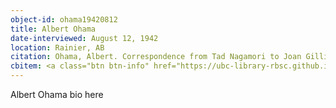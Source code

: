 ```yaml
---
object-id: ohama19420812
title: Albert Ohama
date-interviewed: August 12, 1942
location: Rainier, AB
citation: Ohama, Albert. Correspondence from Tad Nagamori to Joan Gillis. 12 August 1942. RBSC-ARC-1786-01-36. Joan Gillis fonds. University of British Columbia Library Rare Books and Special Collections, Vancouver, Canada.
cbitem: <a class="btn btn-info" href="https://ubc-library-rbsc.github.io/gillis-2021/item.html?id=gillis018">View Item</a>
---
```


Albert Ohama bio here
